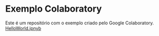 # Exemplo Colaboratory
Este é um repositório com o exemplo criado pelo Google Colaboratory.
[HelloWorld.ipnyb](/HelloWorld.ipynb)

